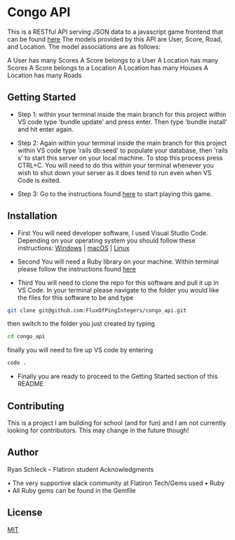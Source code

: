 # Congo API

This is a RESTful API serving JSON data to a javascript game frontend that can be found [here](https://github.com/FluxOfPingIntegers/congo_client)  The models provided by this API are User, Score, Road, and Location.  The model associations are as follows:

  A User has many Scores
  A Score belongs to a User
  A Location has many Scores
  A Score belongs to a Location
  A Location has many Houses
  A Location has many Roads

## Getting Started

* Step 1: within your terminal inside the main branch for this project within VS code type 'bundle update' and press enter. Then type 'bundle install' and hit enter again.

* Step 2: Again within your terminal inside the main branch for this project within VS code type 'rails db:seed' to populate your database, then 'rails s' to start this server on your local machine.  To stop this process press CTRL+C.  You will need to do this within your terminal whenever you wish to shut down your server as it does tend to run even when VS Code is exited.

* Step 3: Go to the instructions found [here](https://github.com/FluxOfPingIntegers/congo_client) to start playing this game.

## Installation

* First You will need developer software, I used Visual Studio Code. Depending on your operating system you should follow these instructions: [Windows](https://code.visualstudio.com/docs/setup/windows) | [macOS](https://code.visualstudio.com/docs/setup/mac) | [Linux](https://code.visualstudio.com/docs/setup/linux)

* Second You will need a Ruby library on your machine. Within terminal please follow the instructions found [here](https://stackify.com/install-ruby-on-ubuntu-everything-you-need-to-get-going/)

* Third You will need to clone the repo for this software and pull it up in VS Code. In your terminal please navigate to the folder you would like the files for this software to be and type 
```bash
git clone git@github.com:FluxOfPingIntegers/congo_api.git
```
  then switch to the folder you just created by typing
```bash
cd congo_api
```
  finally you will need to fire up VS code by entering
```bash
code .
```

* Finally you are ready to proceed to the Getting Started section of this README

## Contributing
This is a project I am building for school (and for fun) and I am not currently looking for contributors. This may change in the future though!

## Author

Ryan Schleck – Flatiron student Acknowledgments

• The very supportive slack community at Flatiron Tech/Gems used • Ruby • All Ruby gems can be found in the Gemfile

## License

[MIT](https://choosealicense.com/licenses/mit/)